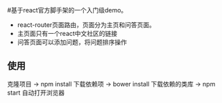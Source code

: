 #基于react官方脚手架的一个入门级demo。
* react-router页面路由，页面分为主页和问答页面。
* 主页面只有一个react中文社区的链接
* 问答页面可以添加问题，将问题排序操作



## 使用

克隆项目 -> npm install 下载依赖项 -> bower install 下载依赖的类库 -> npm start 自动打开浏览器
